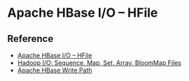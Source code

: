 # Apache HBase I/O – HFile

## Reference
- [Apache HBase I/O – HFile](https://blog.cloudera.com/apache-hbase-i-o-hfile/)
- [Hadoop I/O: Sequence, Map, Set, Array, BloomMap Files](https://clouderatemp.wpengine.com/blog/2011/01/hadoop-io-sequence-map-set-array-bloommap-files/)
- [Apache HBase Write Path](https://clouderatemp.wpengine.com/blog/2012/06/hbase-write-path/)